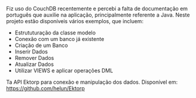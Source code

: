 Fiz uso do CouchDB recentemente e percebi a falta de documentação em português que auxilie na aplicação,
principalmente referente a Java. Neste projeto estão disponíveis vários exemplos, que incluem:

- Estrututuração da classe modelo
- Conexão com um banco já existente
- Criação de um Banco 
- Inserir Dados
- Remover Dados
- Atualizar Dados
- Utilizar VIEWS e aplicar operações DML

Ta API Ektorp para conexão e manipulação dos dados. Disponível em: https://github.com/helun/Ektorp
